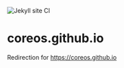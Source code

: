  ![Jekyll site CI](https://github.com/Kiri-Organisation/coreos.github.io/workflows/Jekyll%20site%20CI/badge.svg)
# coreos.github.io
Redirection for https://coreos.github.io

